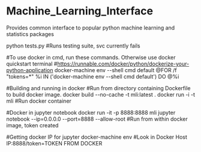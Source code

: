 # Machine_Learning_Interface
Provides common interface to popular python machine learning and statistics packages

python tests.py #Runs testing suite, svc currently fails

#To use docker in cmd, run these commands. Otherwise use docker quickstart terminal
#https://runnable.com/docker/python/dockerize-your-python-application
docker-machine env --shell cmd default
@FOR /f "tokens=*" %i IN ('docker-machine env --shell cmd default') DO @%i

#Building and running in docker
#Run from directory containing Dockerfile to build docker image.
docker build --no-cache -t mli:latest .
docker run -i -t mli #Run docker container

#Docker in jupyter notebook
docker run -it -p 8888:8888 mli
jupyter notebook --ip=0.0.0.0 --port=8888 --allow-root #Run from within docker image, token created

#Getting docker IP for jupyter
docker-machine env #Look in Docker Host
IP:8888/token=TOKEN FROM DOCKER